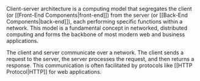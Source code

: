 Client-server architecture is a computing model that segregates the client (or [[Front-End Components|front-end]]) from the server (or [[Back-End Components|back-end]]), each performing specific functions within a network. This model is a fundamental concept in networked, distributed computing and forms the backbone of most modern web and business applications.

The client and server communicate over a network. The client sends a request to the server, the server processes the request, and then returns a response. This communication is often facilitated by protocols like [[HTTP Protocol|HTTP]] for web applications.
